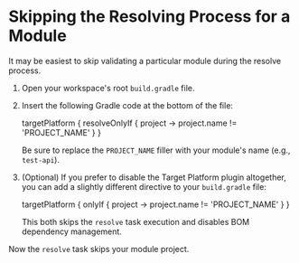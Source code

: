 # Skipping the Resolving Process for a Module

It may be easiest to skip validating a particular module during the resolve
process.

1.  Open your workspace's root `build.gradle` file.

2.  Insert the following Gradle code at the bottom of the file:

    targetPlatform {
        resolveOnlyIf { project ->
            project.name != 'PROJECT_NAME'
        }
    }

    Be sure to replace the `PROJECT_NAME` filler with your module's name (e.g.,
    `test-api`).

3.  (Optional) If you prefer to disable the Target Platform plugin altogether,
    you can add a slightly different directive to your `build.gradle` file:

    targetPlatform {
        onlyIf { project ->
            project.name != 'PROJECT_NAME'
        }
    }

    This both skips the `resolve` task execution and disables BOM dependency
    management. 

Now the `resolve` task skips your module project.